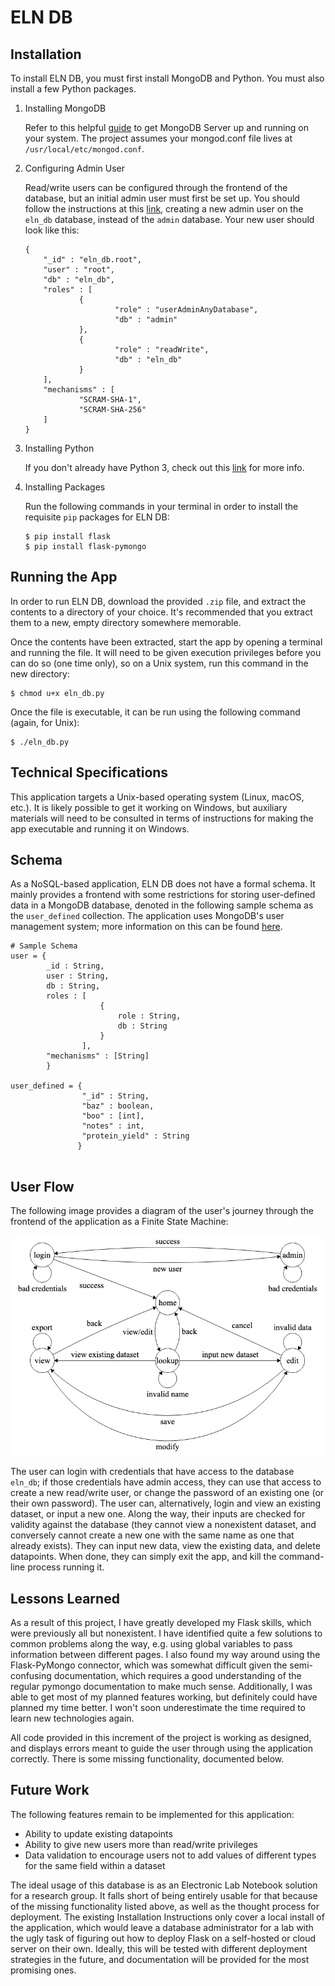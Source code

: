 # ELN DB

## Installation

To install ELN DB, you must first install MongoDB and Python. You must also
install a few Python packages.

1. Installing MongoDB

    Refer to this helpful [guide](https://docs.mongodb.com/manual/installation/)
    to get MongoDB Server up and running on your system. The project assumes your
    mongod.conf file lives at `/usr/local/etc/mongod.conf`.

2. Configuring Admin User

    Read/write users can be configured through the frontend of the database,
    but an initial admin user must first be set up. You should follow the
    instructions at this [link](https://docs.mongodb.com/manual/tutorial/enable-authentication/),
    creating a new admin user on the `eln_db` database, instead of the `admin` database.
    Your new user should look like this:

    ```
    {
        "_id" : "eln_db.root",
        "user" : "root",
        "db" : "eln_db",
        "roles" : [
                {
                        "role" : "userAdminAnyDatabase",
                        "db" : "admin"
                },
                {
                        "role" : "readWrite",
                        "db" : "eln_db"
                }
        ],
        "mechanisms" : [
                "SCRAM-SHA-1",
                "SCRAM-SHA-256"
        ]
    }
    ```

3. Installing Python

    If you don't already have Python 3, check out this
    [link](https://www.python.org/about/gettingstarted/) for more info.

4. Installing Packages

    Run the following commands in your terminal in order to install the
    requisite `pip` packages for ELN DB:

    ```
    $ pip install flask
    $ pip install flask-pymongo
    ```

## Running the App

In order to run ELN DB, download the provided `.zip` file, and extract the
contents to a directory of your choice. It's recommended that you extract them
to a new, empty directory somewhere memorable.

Once the contents have been extracted, start the app by opening a terminal and
running the file. It will need to be given execution privileges before you can
do so (one time only), so on a Unix system, run this command in the new
directory:

```
$ chmod u+x eln_db.py
```

Once the file is executable, it can be run using the following command (again,
for Unix):

```
$ ./eln_db.py
```

## Technical Specifications

This application targets a Unix-based operating system (Linux, macOS, etc.). It
is likely possible to get it working on Windows, but auxiliary materials will
need to be consulted in terms of instructions for making the app executable and
running it on Windows.

## Schema

As a NoSQL-based application, ELN DB does not have a formal schema. It mainly
provides a frontend with some restrictions for storing user-defined data in a
MongoDB database, denoted in the following sample schema as the `user_defined`
collection. The application uses MongoDB's user management system; more information on
this can be found [here](https://docs.mongodb.com/manual/core/security-users/).

```
# Sample Schema
user = {
        _id : String,
        user : String,
        db : String,
        roles : [
                    {
                        role : String,
                        db : String
                    }
                ],
        "mechanisms" : [String]
        }

user_defined = {
                "_id" : String,
                "baz" : boolean,
                "boo" : [int],
                "notes" : int,
                "protein_yield" : String
               }
        
```

## User Flow

The following image provides a diagram of the user's journey through the
frontend of the application as a Finite State Machine:

![](eln-db-state-diagram.png)

The user can login with credentials that have access to the database `eln_db`;
if those credentials have admin access, they can use that access to create a new
read/write user, or change the password of an existing one (or their own
password). The user can, alternatively, login and view an existing dataset, or
input a new one. Along the way, their inputs are checked for validity against
the database (they cannot view a nonexistent dataset, and conversely cannot
create a new one with the same name as one that already exists). They can input
new data, view the existing data, and delete datapoints. When done, they can
simply exit the app, and kill the command-line process running it.

## Lessons Learned

As a result of this project, I have greatly developed my Flask skills, which
were previously all but nonexistent. I have identified quite a few solutions to
common problems along the way, e.g. using global variables to pass information
between different pages. I also found my way around using the Flask-PyMongo
connector, which was somewhat difficult given the semi-confusing documentation,
which requires a good understanding of the regular pymongo documentation to make
much sense. Additionally, I was able to get most of my planned features working,
but definitely could have planned my time better. I won't soon underestimate the
time required to learn new technologies again.

All code provided in this increment of the project is working as designed, and
displays errors meant to guide the user through using the application correctly.
There is some missing functionality, documented below.

## Future Work

The following features remain to be implemented for this application:

* Ability to update existing datapoints
* Ability to give new users more than read/write privileges
* Data validation to encourage users not to add values of different types for
  the same field within a dataset

The ideal usage of this database is as an Electronic Lab Notebook solution for a
research group. It falls short of being entirely usable for that because of the
missing functionality listed above, as well as the thought process for
deployment. The existing Installation Instructions only cover a local install of
the application, which would leave a database administrator for a lab with the
ugly task of figuring out how to deploy Flask on a self-hosted or cloud server
on their own. Ideally, this will be tested with different deployment strategies
in the future, and documentation will be provided for the most promising ones.
